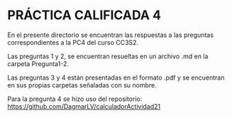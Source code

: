 # PRÁCTICA CALIFICADA 4
En el presente directorio se encuentran las respuestas a las preguntas correspondientes a la PC4 del curso CC3S2.

Las preguntas 1 y 2, se encuentran resueltas en un archivo .md en la carpeta Pregunta1-2.

Las preguntas 3 y 4 están presentadas en el formato .pdf y se encuentran en sus propias carpetas señaladas con su nombre.

Para la pregunta 4 se hizo uso del repositorio: https://github.com/DagmarLV/calculadorActividad21